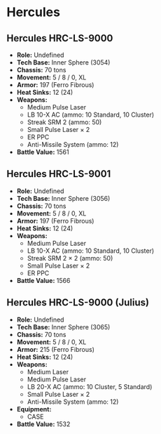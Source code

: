 # Hercules
## Hercules HRC-LS-9000
- **Role:** Undefined
- **Tech Base:** Inner Sphere (3054)
- **Chassis:** 70 tons
- **Movement:** 5 / 8 / 0, XL
- **Armor:** 197 (Ferro Fibrous)
- **Heat Sinks:** 12 (24)
- **Weapons:**
  - Medium Pulse Laser
  - LB 10-X AC (ammo: 10 Standard, 10 Cluster)
  - Streak SRM 2 (ammo: 50)
  - Small Pulse Laser × 2
  - ER PPC
  - Anti-Missile System (ammo: 12)
- **Battle Value:** 1561

## Hercules HRC-LS-9001
- **Role:** Undefined
- **Tech Base:** Inner Sphere (3056)
- **Chassis:** 70 tons
- **Movement:** 5 / 8 / 0, XL
- **Armor:** 197 (Ferro Fibrous)
- **Heat Sinks:** 12 (24)
- **Weapons:**
  - Medium Pulse Laser
  - LB 10-X AC (ammo: 10 Standard, 10 Cluster)
  - Streak SRM 2 × 2 (ammo: 50)
  - Small Pulse Laser × 2
  - ER PPC
- **Battle Value:** 1566

## Hercules HRC-LS-9000 (Julius)
- **Role:** Undefined
- **Tech Base:** Inner Sphere (3065)
- **Chassis:** 70 tons
- **Movement:** 5 / 8 / 0, XL
- **Armor:** 215 (Ferro Fibrous)
- **Heat Sinks:** 12 (24)
- **Weapons:**
  - Medium Laser
  - Medium Pulse Laser
  - LB 20-X AC (ammo: 10 Cluster, 5 Standard)
  - Small Pulse Laser × 2
  - Anti-Missile System (ammo: 12)
- **Equipment:**
  - CASE
- **Battle Value:** 1532


